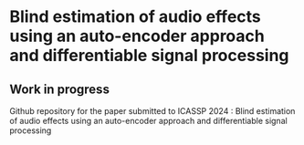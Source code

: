 # Blind estimation of audio effects using an auto-encoder approach and differentiable signal processing

## Work in progress

Github repository for the paper submitted to ICASSP 2024 : Blind estimation of audio effects using an auto-encoder approach and differentiable signal processing

